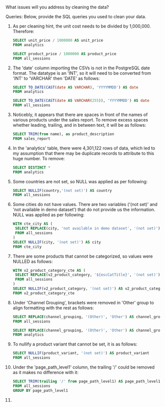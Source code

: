What issues will you address by cleaning the data?

Queries:
Below, provide the SQL queries you used to clean your data.




1. As per cleaning hint, the unit cost needs to be divided by 1,000,000.  Therefore:
   
   ```sql
   SELECT unit_price / 1000000 AS unit_price
   FROM analytics

   SELECT product_price / 1000000 AS product_price
   FROM all_sessions
   ```

2. The 'date' column importing the CSVs is not in the PostgreSQL date format.  The datatype is an 'INT', so it will need to be converted from 'INT' to 'VARCHAR' then 'DATE' as follows:

   ```sql
   SELECT TO_DATE(CAST(date AS VARCHAR), 'YYYYMMDD') AS date
   FROM analytics

   SELECT TO_DATE(CAST(date AS VARCHAR(255)), 'YYYYMMDD') AS date
   FROM all_sessions
   ```

3. Noticebly, it appears that there are spaces in front of the names of various products under the sales report.  To remove excess spaces whether leading, trailing, and in between text, it will be as follows:

   ```sql
   SELECT TRIM(from name), as product_description
   FROM sales_report
   ```
   
4. In the 'analytics' table, there were 4,301,122 rows of data, which led to my assumption that there may be duplicate records to attribute to this huge number.  To remove:

   ```sql
   SELECT DISTINCT *
   FROM analytics
   ```

5. Some countries are not set, so NULL was applied as per following:

   ```sql
   SELECT NULLIF(country,'(not set)') AS country
   FROM all_sessions
   ```
   
6. Some cities do not have values.  There are two variables ('(not set)' and 'not available in demo dataset') that do not provide us the information. NULL was applied as per following:

   ```sql
   WITH cte_city AS (
   	SELECT REPLACE(city, 'not available in demo dataset', '(not set)') AS city
   	FROM all_sessions
   )
   SELECT NULLIF(city, '(not set)') AS city
   FROM cte_city
   ```

7. There are some products that cannot be categorized, so values were NULLED as follows:

   ```sql
   WITH v2_product_category_cte AS (
   	SELECT REPLACE(v2_product_category, '${escCatTitle}', '(not set)') AS v2_product_category
   	FROM all_sessions
   )
   SELECT NULLIF(v2_product_category, '(not set)') AS v2_product_category
   FROM v2_product_category_cte
   ```

8. Under 'Channel Grouping', brackets were removed in 'Other' group to align formatting with the rest as follows:

   ```sql
   SELECT REPLACE(channel_grouping, '(Other)', 'Other') AS channel_grouping
   FROM all_sessions

   SELECT REPLACE(channel_grouping, '(Other)', 'Other') AS channel_grouping
   FROM analytics
   ```

10. To nullify a product variant that cannot be set, it is as follows:

    ```sql
    SELECT NULLIF(product_variant, '(not set)') AS product_variant
    FROM all_sessions
    ```

11. Under the 'page_path_level1' column, the trailing '/' could be removed as it makes no difference with it:

    ```sql
    SELECT TRIM(trailing '/' from page_path_level1) AS page_path_level1
    FROM all_sessions
    GROUP BY page_path_level1
    ```

12. 

    

   
